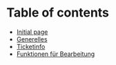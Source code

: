 # Table of contents

* [Initial page](README.md)
* [Generelles](generelles.md)
* [Ticketinfo](ticketinfo.md)
* [Funktionen für Bearbeitung](funktionen-fuer-bearbeitung.md)

